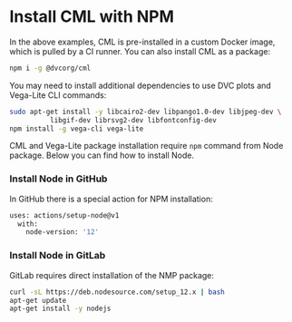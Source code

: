# Install CML with NPM

In the above examples, CML is pre-installed in a custom Docker image, which is
pulled by a CI runner. You can also install CML as a package:

```bash
npm i -g @dvcorg/cml
```

You may need to install additional dependencies to use DVC plots and Vega-Lite
CLI commands:

```bash
sudo apt-get install -y libcairo2-dev libpango1.0-dev libjpeg-dev \
          libgif-dev librsvg2-dev libfontconfig-dev
npm install -g vega-cli vega-lite
```

CML and Vega-Lite package installation require `npm` command from Node package.
Below you can find how to install Node.

### Install Node in GitHub

In GitHub there is a special action for NPM installation:

```bash
uses: actions/setup-node@v1
  with:
    node-version: '12'
```

### Install Node in GitLab

GitLab requires direct installation of the NMP package:

```bash
curl -sL https://deb.nodesource.com/setup_12.x | bash
apt-get update
apt-get install -y nodejs
```
